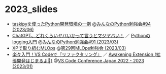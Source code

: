 # 2023_slides

- [taskipyを使ったPython開発環境の一例](https://ftnext.github.io/2023-slides/stapy-june/development-environment-with-taskipy.html) @[みんなのPython勉強会#94 (2023/06)](https://startpython.connpass.com/event/272159/)
- [ChatGPT、どれくらいヤバいかって言うとマジヤバい！](https://ftnext.github.io/2023-slides/stapy-march/chatgpt-is-exciting.html) ／ [Pythonのlogging入門](https://ftnext.github.io/2023-slides/stapy-march/logging-introduction.html) @[みんなのPython勉強会#91 (2023/03)](https://startpython.connpass.com/event/270313/)
- [XPで取り組むMLOps](https://ftnext.github.io/2023-slides/mlops-march/mlops-with-extreme-programming.html) @[第29回MLOps勉強会 (2023/03)](https://mlops.connpass.com/event/275049/)
- [楽々入門！VS Codeで『リファクタリング』](https://ftnext.github.io/2023-slides/vscodeconjp/introduction-easy-refactoring.html) ／ [Awakening Extension (拡張開発はじまるよ🔰)](https://ftnext.github.io/2023-slides/vscodeconjp/awakening-extension.html) @[VS Code Conference Japan 2022 - 2023 (2023/01)](https://vscode.connpass.com/event/263206/)
